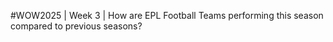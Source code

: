 #WOW2025 | Week 3 | How are EPL Football Teams performing this season compared to previous seasons?


